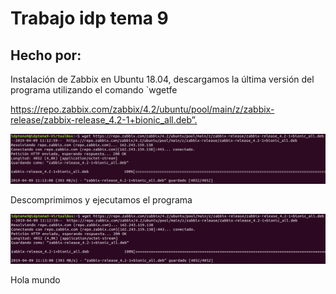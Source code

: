 # Trabajo idp tema 9 
## Hecho por: 

Instalación de Zabbix en Ubuntu 18.04, descargamos la última versión del programa utilizando el comando `wgetfe

<https://repo.zabbix.com/zabbix/4.2/ubuntu/pool/main/z/zabbix-release/zabbix-release_4.2-1+bionic_all.deb”.>

![imagen](imagenes/image001.png)

Descomprimimos y ejecutamos el programa

![imagen2](imagenes/image002.gif)

Hola mundo

